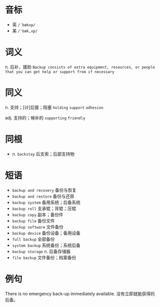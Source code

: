 # 音标

- 英 `/ˈbækʌp/`
- 美 `/'bæk,ʌp/`

# 词义

n. 后补，援助
`Backup consists of extra equipment, resources, or people that you can get help or support from if necessary`

# 同义

n. 支持；[计]后援；阻塞
`holding` `support` `adhesion`

adj. 支持的；候补的
`supporting` `friendly`

# 同根

- n. `backstay` 后支索；后部支持物

# 短语

- `backup and recovery` 备份与恢复
- `backup and restore` 备份与还原
- `backup system` 备用系统；后备系统
- `backup roll` 支承辊；背辊；压辊
- `backup copy` 副本；备份件
- `backup file` 备份文件
- `backup software` 文件备份
- `backup device` 备份设备；备用设备
- `full backup` 全部备份
- `system backup` 系统备份；系统后备
- `backup storage` n. 后备存储器
- `file backup` 文件备份；档案备份

# 例句

There is no emergency back-up immediately available.
没有立即就能获得的后备。


